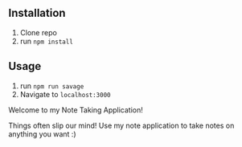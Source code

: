 
## Installation

1. Clone repo
2. run `npm install`


## Usage

1. run `npm run savage`
2. Navigate to `localhost:3000`

Welcome to my Note Taking Application! 

Things often slip our mind! Use my note application to take notes on anything you want :)
